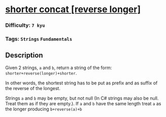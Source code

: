 # [shorter concat [reverse longer]](https://www.codewars.com/kata/54557d61126a00423b000a45)

### Difficulty: `7 kyu`

### Tags: `Strings` `Fundamentals`

## Description

Given 2 strings, `a` and `b`, return a string of the form: `shorter+reverse(longer)+shorter`.

In other words, the shortest string has to be put as prefix and as suffix of the reverse of the longest.

Strings `a` and `b` may be empty, but not null (In C# strings may also be null. Treat them as if they are empty.).
If `a` and `b` have the same length treat `a` as the longer producing `b+reverse(a)+b`
